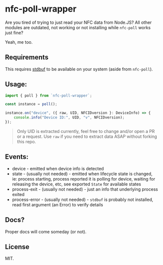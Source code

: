 # nfc-poll-wrapper

Are you tired of trying to just read your NFC data from Node.JS? All other modules are outdated, not working or not
installing while `nfc-poll` works just fine?

Yeah, me too.

## Requirements

This requires [stdbuf][1] to be available on your system (aside from `nfc-poll`).

## Usage:

```javascript
import { poll } from `nfc-poll-wrapper`;

const instance = poll();

instance.on("device", ({ raw, UID, NFCIDversion }: DeviceInfo) => {
    console.info("Device ID:", UID, "v", NFCIDversion);
});
```

> Only UID is extracted currently, feel free to change and/or open a PR or a request.
> Use `raw` if you need to extract data ASAP without forking this repo.

## Events:

- device - emitted when device info is detected
- state - (usually not needed) - emitted when lifecycle state is changed, ie: process starting, process reported it is
polling for device, waiting for releasing the device, etc, see exported `State` for available states
- process-exit - (usually not needed) - just an info that underlying process exited
- process-error - (usually not needed) - `stdbuf` is probably not installed, read first argument (an Error) to verify
details

## Docs?

Proper docs will come someday (or not).

## License

MIT.

[1]: https://command-not-found.com/stdbuf

